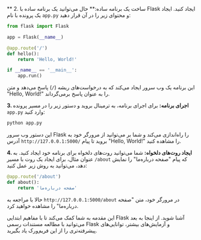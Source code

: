 
** 2. ساخت یک برنامه ساده:**
حال می‌توانید یک برنامه ساده با Flask ایجاد کنید. ایجاد یک پرونده با نام `app.py` و محتوای زیر را در آن قرار دهید:

```python
from flask import Flask

app = Flask(__name__)

@app.route('/')
def hello():
    return 'Hello, World!'

if __name__ == '__main__':
    app.run()
```

این برنامه یک وب سرور ایجاد می‌کند که به درخواست‌های ریشه (`/`) پاسخ می‌دهد و متن "Hello, World!" را به عنوان پاسخ برمی‌گرداند.

**3. اجرای برنامه:**
برای اجرای برنامه، به ترمینال بروید و دستور زیر را در مسیر پرونده `app.py` وارد کنید:

```bash
python app.py
```

این دستور وب سرور Flask را راه‌اندازی می‌کند و شما بر می‌توانید از مرورگر خود به آدرس `http://127.0.0.1:5000/` بروید تا پیام "Hello, World!" را مشاهده کنید.

**4. ایجاد روت‌های دلخواه:**
شما می‌توانید روت‌های دلخواه برای برنامه خود ایجاد کنید. به عنوان مثال، برای ایجاد یک روت با مسیر `/about` که پیام "صفحه درباره‌ما" را نمایش دهد، می‌توانید به روش زیر عمل کنید:

```python
@app.route('/about')
def about():
    return 'صفحه درباره‌ما'
```

حالا با مراجعه به `http://127.0.0.1:5000/about` در مرورگر خود، متن "صفحه درباره‌ما" را مشاهده خواهید کرد.

این مقدمه به شما کمک می‌کند تا با مفاهیم ابتدایی Flask آشنا شوید. از اینجا به بعد می‌توانید با مطالعه مستندات رسمی Flask و آزمایش‌های بیشتر، توانایی‌های پیشرفته‌تری را از این فریم‌ورک یاد بگیرید.
